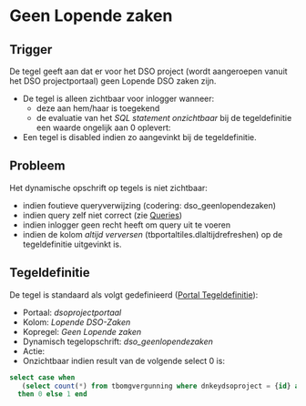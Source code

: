 # Geen Lopende zaken

## Trigger

De tegel geeft aan dat er voor het DSO project (wordt aangeroepen vanuit het DSO projectportaal) geen Lopende DSO zaken zijn.

  * De tegel is alleen zichtbaar voor inlogger wanneer: 
    * deze aan hem/haar is toegekend 
    * de evaluatie van het *SQL statement onzichtbaar* bij de tegeldefinitie een waarde ongelijk aan 0 oplevert:
  * Een tegel is disabled indien zo aangevinkt bij de tegeldefinitie.

## Probleem

Het dynamische opschrift op tegels is niet zichtbaar:

  * indien foutieve queryverwijzing  (codering: dso_geenlopendezaken)
  * indien query zelf niet correct (zie [Queries](/docs/instellen_inrichten/queries.md))
  * indien inlogger geen recht heeft om query uit te voeren 
  * indien de kolom *altijd verversen* (tbportaltiles.dlaltijdrefreshen) op de tegeldefinitie uitgevinkt is.

## Tegeldefinitie

De tegel is standaard als volgt gedefinieerd ([Portal Tegeldefinitie](/docs/instellen_inrichten/portaldefinitie/portal_tegel.md)):

  *  Portaal: *dsoprojectportaal*
  *  Kolom: *Lopende DSO-Zaken* 
  *  Kopregel: *Geen Lopende zaken*
  *  Dynamisch tegelopschrift: *dso_geenlopendezaken*
  *  Actie: 
  *  Onzichtbaar indien result van de volgende select 0 is:

```sql
select case when 
   (select count(*) from tbomgvergunning where dnkeydsoproject = {id} and ddbesluitdatum is null) >= 1 
  then 0 else 1 end
```

